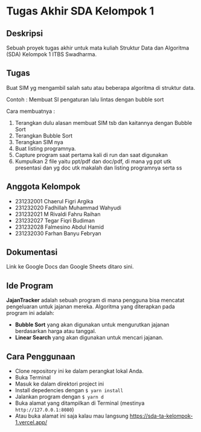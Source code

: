# Tugas Akhir SDA Kelompok 1

## Deskripsi
Sebuah proyek tugas akhir untuk mata kuliah Struktur Data dan Algoritma (SDA) Kelompok 1
ITBS Swadharma.

## Tugas
Buat SIM yg mengambil salah satu atau beberapa algoritma di struktur data. 

Contoh : Membuat SI pengaturan lalu lintas dengan bubble sort

Cara membuatnya :
1. Terangkan dulu alasan membuat SIM tsb dan kaitannya dengan Bubble Sort
2. Terangkan Bubble Sort
3. Terangkan SIM nya
4. Buat listing programnya.
5. Capture program saat pertama kali di run dan saat digunakan
6. Kumpulkan 2 file yaitu ppt/pdf dan doc/pdf, di mana yg ppt utk presentasi dan yg doc utk makalah dan listing programnya serta ss

## Anggota Kelompok
- 231232001 Chaerul Figri Argika
- 231232020 Fadhillah Muhammad Wahyudi
- 231232021 M Rivaldi Fahru Raihan
- 231232027 Tegar Fiqri Budiman
- 231232028 Falmesino Abdul Hamid
- 231232030 Farhan Banyu Febryan

## Dokumentasi
Link ke Google Docs dan Google Sheets ditaro sini.

## Ide Program

**JajanTracker** adalah sebuah program di mana pengguna bisa mencatat pengeluaran untuk jajanan mereka.
Algoritma yang diterapkan pada program ini adalah:
- **Bubble Sort** yang akan digunakan untuk mengurutkan jajanan berdasarkan harga atau tanggal.
- **Linear Search** yang akan digunakan untuk mencari jajanan.

## Cara Penggunaan
- Clone repository ini ke dalam perangkat lokal Anda.
- Buka Terminal
- Masuk ke dalam direktori project ini
- Install depedencies dengan `$ yarn install`
- Jalankan program dengan `$ yarn d`
- Buka alamat yang ditampilkan di Terminal (mestinya `http://127.0.0.1:8080`)
- Atau buka alamat ini saja kalau mau langsung https://sda-ta-kelompok-1.vercel.app/
